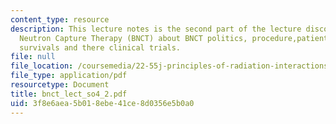 ```yaml
---
content_type: resource
description: This lecture notes is the second part of the lecture discourse on Boron
  Neutron Capture Therapy (BNCT) about BNCT politics, procedure,patients and there
  survivals and there clinical trials.
file: null
file_location: /coursemedia/22-55j-principles-of-radiation-interactions-fall-2004/3f8e6aea5b018ebe41ce8d0356e5b0a0_bnct_lect_so4_2.pdf
file_type: application/pdf
resourcetype: Document
title: bnct_lect_so4_2.pdf
uid: 3f8e6aea-5b01-8ebe-41ce-8d0356e5b0a0
---
```

